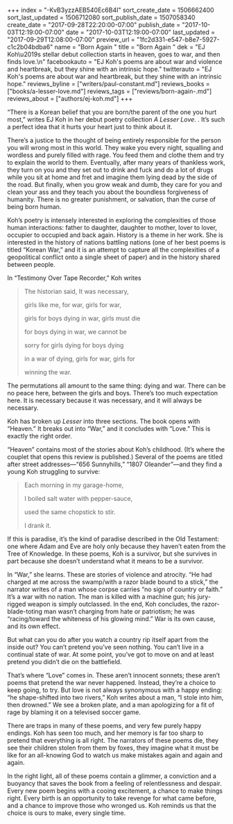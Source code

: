 +++
index = "-KvB3yzzAEB540Ec6B4I"
sort_create_date = 1506662400
sort_last_updated = 1506712080
sort_publish_date = 1507058340
create_date = "2017-09-28T22:20:00-07:00"
publish_date = "2017-10-03T12:19:00-07:00"
date = "2017-10-03T12:19:00-07:00"
last_updated = "2017-09-29T12:08:00-07:00"
preview_url = "1fc2d331-e547-b8e7-5927-c1c2b04bdba6"
name = "Born Again "
title = "Born Again "
dek = "EJ Koh\u2019s stellar debut collection starts in heaven, goes to war, and then finds love.\n"
facebookauto = "EJ Koh's poems are about war and violence and heartbreak, but they shine with an intrinsic hope."
twitterauto = "EJ Koh's poems are about war and heartbreak, but they shine with an intrinsic hope."
reviews_byline = ["writers/paul-constant.md"]
reviews_books = ["books/a-lesser-love.md"]
reviews_tags = ["reviews/born-again-.md"]
reviews_about = ["authors/ej-koh.md"]
+++

“There is a Korean belief that you are born/the parent of the one you hurt most,” writes EJ Koh in her debut poetry collection *A Lesser Love*. . It’s such a perfect idea that it hurts your heart just to think about it. 

There’s a justice to the thought of being entirely responsible for the person you will wrong most in this world. They wake you every night, squalling and wordless and purely filled with rage. You feed them and clothe them and try to explain the world to them. Eventually, after many years of thankless work, they turn on you and they set out to drink and fuck and do a lot of drugs while you sit at home and fret and imagine them lying dead by the side of the road. But finally, when you grow weak and dumb, they care for you and clean your ass and they teach you about the boundless forgiveness of humanity. There is no greater punishment, or salvation, than the curse of being born human.

Koh’s poetry is intensely interested in exploring the complexities of those human interactions: father to daughter, daughter to mother, lover to lover, occupier to occupied and back again. History is a theme in her work. She is interested in the history of nations battling nations (one of her best poems is titled “Korean War,” and it is an attempt to capture all the complexities of a geopolitical conflict onto a single sheet of paper) and in the history shared between people.

In “Testimony Over Tape Recorder,” Koh writes

<blockquote><p class="noindent">The historian said, It was necessary,</p>
<p class="noindent">girls like me, for war, girls for war,</p>
<p class="noindent">girls for boys dying in war, girls must die</p>
<p class="noindent">for boys dying in war, we cannot be</p>
<p class="noindent">sorry for girls dying for boys dying</p>
<p class="noindent">in a war of dying, girls for war, girls for</p>
<p class="noindent">winning the war.</p></blockquote>

The permutations all amount to the same thing: dying and war. There can be no peace here, between the girls and boys. There’s too much expectation here. It is necessary because it was necessary, and it will always be necessary.

Koh has broken up *Lesser* into three sections. The book opens with “Heaven.” It breaks out into “War,” and it concludes with “Love.” This is exactly the right order. 

“Heaven” contains most of the stories about Koh’s childhood. (It’s where the couplet that opens this review is published.) Several of the poems are titled after street addresses—“656 Sunnyhills,” “1807 Oleander”—and they find a young Koh struggling to survive:

<blockquote><p class="noindent">Each morning in my garage-home,</p>
<p class="noindent">I boiled salt water with pepper-sauce,</p>
<p class="noindent">used the same chopstick to stir.</p>
<p class="noindent">I drank it.</p></blockquote>

If this is paradise, it’s the kind of paradise described in the Old Testament: one where Adam and Eve are holy only because they haven’t eaten from the Tree of Knowledge. In these poems, Koh is a survivor, but she survives in part because she doesn’t understand what it means to be a survivor.

In “War,” she learns. These are stories of violence and atrocity. “He had charged at me across the swamp/with a razor blade bound to a stick,” the narrator writes of a man whose corpse carries “no sign of country or faith.” It’s a war with no nation. The man is killed with a machine gun; his jury-rigged weapon is simply outclassed. In the end, Koh concludes, the razor-blade-toting man wasn’t charging from hate or patriotism; he was “racing/toward the whiteness of his glowing mind.” War is its own cause, and its own effect.

But what can you do after you watch a country rip itself apart from the inside out? You can’t pretend you’ve seen nothing. You can’t live in a continual state of war. At some point, you’ve got to move on and at least pretend you didn’t die on the battlefield.

That’s where “Love” comes in. These aren’t innocent sonnets; these aren’t poems that pretend the war never happened. Instead, they’re a choice to keep going, to try. But love is not always synonymous with a happy ending: “he shape-shifted into two rivers,” Koh writes about a man, “I stole into him, then drowned.” We see a broken plate, and a man apologizing for a fit of rage by blaming it on a televised soccer game.

There are traps in many of these poems, and very few purely happy endings. Koh has seen too much, and her memory is far too sharp to pretend that everything is all right. The narrators of these poems die, they see their children stolen from them by foxes, they imagine what it must be like for an all-knowing God to watch us make mistakes again and again and again. 

In the right light, all of these poems contain a glimmer, a conviction and a buoyancy that saves the book from a feeling of relentlessness and despair. Every new poem begins with a cooing excitement, a chance to make things right. Every birth is an opportunity to take revenge for what came before, and a chance to improve those who wronged us. Koh reminds us that the choice is ours to make, every single time.

